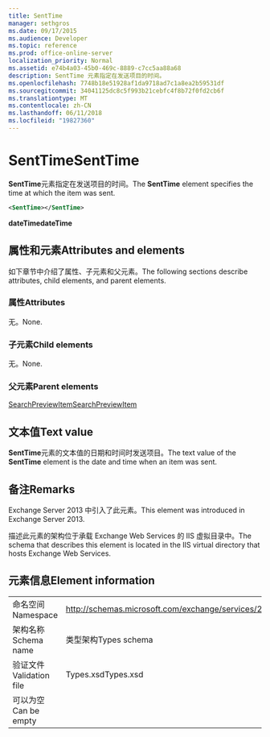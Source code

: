 ```yaml
---
title: SentTime
manager: sethgros
ms.date: 09/17/2015
ms.audience: Developer
ms.topic: reference
ms.prod: office-online-server
localization_priority: Normal
ms.assetid: e74b4a03-45b0-469c-8889-c7cc5aa88a68
description: SentTime 元素指定在发送项目的时间。
ms.openlocfilehash: 7748b18e51928af1da9718ad7c1a8ea2b59531df
ms.sourcegitcommit: 34041125dc8c5f993b21cebfc4f8b72f0fd2cb6f
ms.translationtype: MT
ms.contentlocale: zh-CN
ms.lasthandoff: 06/11/2018
ms.locfileid: "19827360"
---
```

# <a name="senttime"></a><span data-ttu-id="6c741-103">SentTime</span><span class="sxs-lookup"><span data-stu-id="6c741-103">SentTime</span></span>

<span data-ttu-id="6c741-104">**SentTime**元素指定在发送项目的时间。</span><span class="sxs-lookup"><span data-stu-id="6c741-104">The **SentTime** element specifies the time at which the item was sent.</span></span> 
  
```XML
<SentTime></SentTime>
```

 <span data-ttu-id="6c741-105">**dateTime**</span><span class="sxs-lookup"><span data-stu-id="6c741-105">**dateTime**</span></span>
## <a name="attributes-and-elements"></a><span data-ttu-id="6c741-106">属性和元素</span><span class="sxs-lookup"><span data-stu-id="6c741-106">Attributes and elements</span></span>

<span data-ttu-id="6c741-107">如下章节中介绍了属性、子元素和父元素。</span><span class="sxs-lookup"><span data-stu-id="6c741-107">The following sections describe attributes, child elements, and parent elements.</span></span>
  
### <a name="attributes"></a><span data-ttu-id="6c741-108">属性</span><span class="sxs-lookup"><span data-stu-id="6c741-108">Attributes</span></span>

<span data-ttu-id="6c741-109">无。</span><span class="sxs-lookup"><span data-stu-id="6c741-109">None.</span></span>
  
### <a name="child-elements"></a><span data-ttu-id="6c741-110">子元素</span><span class="sxs-lookup"><span data-stu-id="6c741-110">Child elements</span></span>

<span data-ttu-id="6c741-111">无。</span><span class="sxs-lookup"><span data-stu-id="6c741-111">None.</span></span>
  
### <a name="parent-elements"></a><span data-ttu-id="6c741-112">父元素</span><span class="sxs-lookup"><span data-stu-id="6c741-112">Parent elements</span></span>

[<span data-ttu-id="6c741-113">SearchPreviewItem</span><span class="sxs-lookup"><span data-stu-id="6c741-113">SearchPreviewItem</span></span>](searchpreviewitem.md)
  
## <a name="text-value"></a><span data-ttu-id="6c741-114">文本值</span><span class="sxs-lookup"><span data-stu-id="6c741-114">Text value</span></span>

<span data-ttu-id="6c741-115">**SentTime**元素的文本值的日期和时间时发送项目。</span><span class="sxs-lookup"><span data-stu-id="6c741-115">The text value of the **SentTime** element is the date and time when an item was sent.</span></span> 
  
## <a name="remarks"></a><span data-ttu-id="6c741-116">备注</span><span class="sxs-lookup"><span data-stu-id="6c741-116">Remarks</span></span>

<span data-ttu-id="6c741-117">Exchange Server 2013 中引入了此元素。</span><span class="sxs-lookup"><span data-stu-id="6c741-117">This element was introduced in Exchange Server 2013.</span></span>
  
<span data-ttu-id="6c741-118">描述此元素的架构位于承载 Exchange Web Services 的 IIS 虚拟目录中。</span><span class="sxs-lookup"><span data-stu-id="6c741-118">The schema that describes this element is located in the IIS virtual directory that hosts Exchange Web Services.</span></span>
  
## <a name="element-information"></a><span data-ttu-id="6c741-119">元素信息</span><span class="sxs-lookup"><span data-stu-id="6c741-119">Element information</span></span>

|||
|:-----|:-----|
|<span data-ttu-id="6c741-120">命名空间</span><span class="sxs-lookup"><span data-stu-id="6c741-120">Namespace</span></span>  <br/> |http://schemas.microsoft.com/exchange/services/2006/types  <br/> |
|<span data-ttu-id="6c741-121">架构名称</span><span class="sxs-lookup"><span data-stu-id="6c741-121">Schema name</span></span>  <br/> |<span data-ttu-id="6c741-122">类型架构</span><span class="sxs-lookup"><span data-stu-id="6c741-122">Types schema</span></span>  <br/> |
|<span data-ttu-id="6c741-123">验证文件</span><span class="sxs-lookup"><span data-stu-id="6c741-123">Validation file</span></span>  <br/> |<span data-ttu-id="6c741-124">Types.xsd</span><span class="sxs-lookup"><span data-stu-id="6c741-124">Types.xsd</span></span>  <br/> |
|<span data-ttu-id="6c741-125">可以为空</span><span class="sxs-lookup"><span data-stu-id="6c741-125">Can be empty</span></span>  <br/> ||
   

